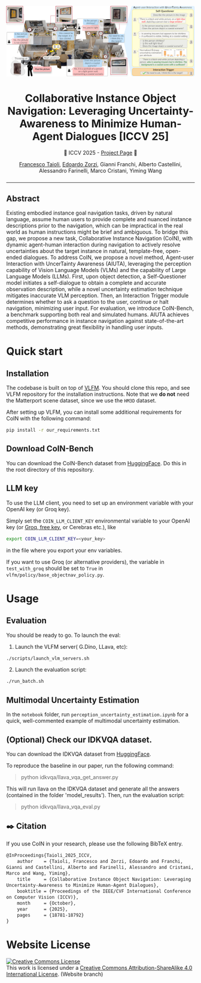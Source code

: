 <p align="center">
  <img src="docs/teaser.jpg" >
  </p>
</p>


<h1 align="center">
Collaborative Instance Object Navigation: Leveraging Uncertainty-Awareness to Minimize Human-Agent Dialogues [ICCV 25]
</h1>

<div>
    <p align="center">
    🎉 ICCV 2025 - <a href="https://intelligolabs.github.io/CoIN">Project Page</a></strong> 🎉 
    </p>
</div>
<div>
    <p align="center">
    <a href='https://francescotaioli.github.io/' target='_blank'>Francesco Taioli</a>,
    <a href='https://github.com/e-zorzi' target='_blank'>Edoardo Zorzi</a>,
    Gianni Franchi,
    Alberto Castellini, Alessandro Farinelli, Marco Cristani, Yiming Wang
    </p>
</div>

<h3 align="center">
<!-- <a href="">Paper</a> | -->
 <!-- <a href="">Video</a> | -->
 <!-- Accepted to
  <a href=""></a></h3> -->


<hr>

<!-- > [!IMPORTANT]
> Consider citing our paper:
> ```BibTeX

>   ``` -->


## Abstract
Existing embodied instance goal navigation tasks, driven by natural language, assume human users to provide complete and nuanced instance descriptions prior to the navigation, which can be impractical in the real world as human instructions might be brief and ambiguous. To bridge this gap, we propose a new task, Collaborative Instance Navigation (CoIN), with dynamic agent-human interaction during navigation to actively resolve uncertainties about the target instance in natural, template-free, open-ended dialogues. To address CoIN, we propose a novel method, Agent-user Interaction with UncerTainty Awareness (AIUTA), leveraging the perception capability of Vision Language Models (VLMs) and the capability of Large Language Models (LLMs). First, upon object detection, a Self-Questioner model initiates a self-dialogue to obtain a complete and accurate observation description, while a novel uncertainty estimation technique mitigates inaccurate VLM perception. Then, an Interaction Trigger module determines whether to ask a question to the user, continue or halt navigation, minimizing user input. For evaluation, we introduce CoIN-Bench, a benchmark supporting both real and simulated humans. AIUTA achieves competitive performance in instance navigation against state-of-the-art methods, demonstrating great flexibility in handling user inputs.

# Quick start

## Installation
The codebase is built on top of [VLFM](https://github.com/bdaiinstitute/vlfm). You should clone this repo, and see VLFM repository for the installation instructions. Note that we **do not** need the Matterport scene dataset, since we use the ```HM3D``` dataset.

After setting up VLFM, you can install some additional requirements for CoIN with the following command:
```bash
pip install -r our_requirements.txt
```
## Download CoIN-Bench
You can download the CoIN-Bench dataset from [HuggingFace](https://huggingface.co/datasets/ftaioli/CoIN-Bench). Do this in the root directory of this repository.

## LLM key
To use the LLM client, you need to set up an environment variable with your OpenAI key (or Groq key).

Simply set the `COIN_LLM_CLIENT_KEY` environmental variable to your OpenAI key (or [Groq, free key](https://groq.com/), or Cerebras etc.), like

```bash
export COIN_LLM_CLIENT_KEY=<your_key>
```

in the file where you export your env variables.

If you want to use Groq (or alternative providers), the variable in ```test_with_groq``` should be set to ```True``` in ```vlfm/policy/base_objectnav_policy.py```.

# Usage
## Evaluation
You should be ready to go. To launch the eval:
1. Launch the VLFM server( G.Dino, LLava, etc):
```bash
./scripts/launch_vlm_servers.sh
```
2. Launch the evaluation script:
```bash
./run_batch.sh
```
## Multimodal Uncertainty Estimation
In the ```notebook``` folder, run ```perception_uncertainty_estimation.ipynb``` for a quick, well-commented example of multimodal uncertainty estimation.

## (Optional) Check our IDKVQA dataset.
You can download the IDKVQA dataset from [HuggingFace](https://huggingface.co/datasets/ftaioli/IDKVQA).

To reproduce the baseline in our paper, run the following command:

> python idkvqa/llava_vqa_get_answer.py

This will run llava on the IDKVQA dataset and generate all the answers (contained in the folder 'model_results'). Then, run the evaluation script:

> python idkvqa/llava_vqa_eval.py

## :black_nib: Citation

If you use CoIN in your research, please use the following BibTeX entry.

```
@InProceedings{Taioli_2025_ICCV,
    author    = {Taioli, Francesco and Zorzi, Edoardo and Franchi, Gianni and Castellini, Alberto and Farinelli, Alessandro and Cristani, Marco and Wang, Yiming},
    title     = {Collaborative Instance Object Navigation: Leveraging Uncertainty-Awareness to Minimize Human-Agent Dialogues},
    booktitle = {Proceedings of the IEEE/CVF International Conference on Computer Vision (ICCV)},
    month     = {October},
    year      = {2025},
    pages     = {18781-18792}
}
```

# Website License
<a rel="license" href="http://creativecommons.org/licenses/by-sa/4.0/"><img alt="Creative Commons License" style="border-width:0" src="https://i.creativecommons.org/l/by-sa/4.0/88x31.png" /></a><br />This work is licensed under a <a rel="license" href="http://creativecommons.org/licenses/by-sa/4.0/">Creative Commons Attribution-ShareAlike 4.0 International License</a>. (Website branch)